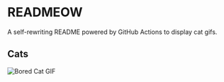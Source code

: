 # READMEOW

A self-rewriting README powered by GitHub Actions to display cat gifs.

## Cats

![Bored Cat GIF](https://media4.giphy.com/media/v1.Y2lkPTlhY2QwMmRhNGUyNm9naWpqMHhybGI1cHVldGczc24xaGExMHR4bm45bHVmZTJieCZlcD12MV9naWZzX3NlYXJjaCZjdD1n/mlvseq9yvZhba/200.gif)
